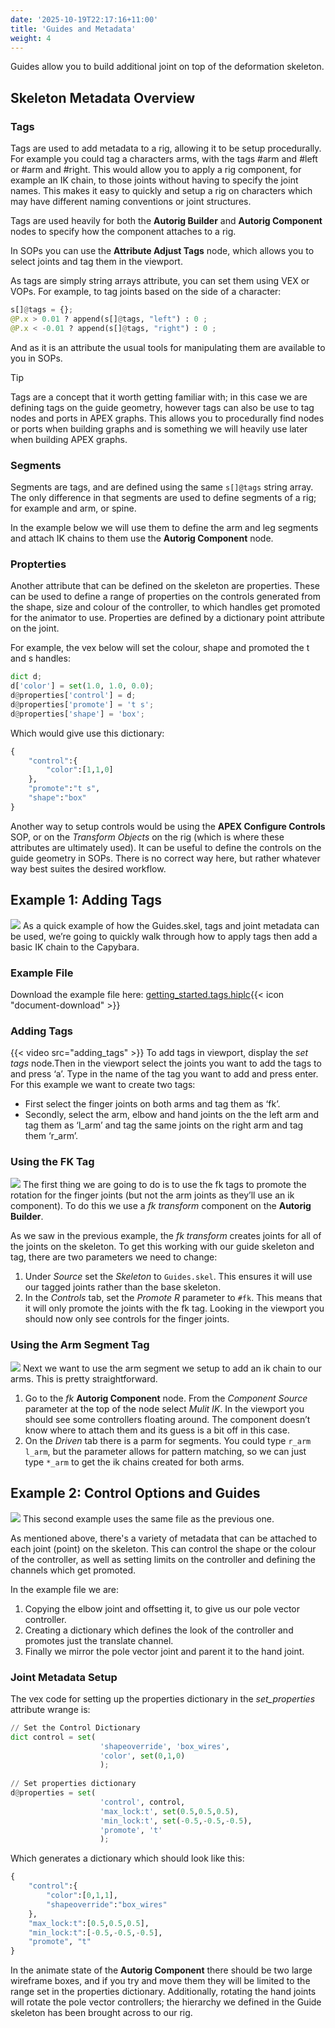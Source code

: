 ```yaml
---
date: '2025-10-19T22:17:16+11:00'
title: 'Guides and Metadata'
weight: 4
---
```



Guides allow you to build additional joint on top of the deformation skeleton.

 
## Skeleton Metadata Overview

### Tags
Tags are used to add metadata to a rig, allowing it to be setup  procedurally. For example you could tag a characters arms, with the tags #arm and #left or #arm and #right. This would allow you to apply a rig component, for example an IK chain, to those joints without having to specify the joint names. This makes it easy to quickly and setup a rig on characters which may have different naming conventions or joint structures. 

Tags are used heavily for both the **Autorig Builder** and **Autorig Component** nodes to specify how the component attaches to a rig. 

In SOPs you can use the **Attribute Adjust Tags** node, which allows you to select joints and tag them in the viewport.

As tags are simply string arrays attribute, you can set them using VEX or VOPs. For example, to tag joints based on the side of a character:

```python
s[]@tags = {};
@P.x > 0.01 ? append(s[]@tags, "left") : 0 ;
@P.x < -0.01 ? append(s[]@tags, "right") : 0 ;
```

And as it is an attribute the usual tools for manipulating them are available to you in SOPs. 

> [!TIP]
> Tags are a concept that it worth getting familiar with; in this case we are defining tags on the guide geometry, however tags can also be use to tag nodes and ports in APEX graphs. This allows you to procedurally find nodes or ports when building graphs and is something we will heavily use later when building APEX graphs. 

### Segments
Segments are tags, and are defined using the same `s[]@tags` string array. The only difference in that segments are used to define segments of a rig; for example and arm, or spine. 

In the example below we will use them to define the arm and leg segments and attach IK chains to them use the **Autorig Component** node. 

### Propterties
Another attribute that can be defined on the skeleton are properties. These can be used to define a range of properties on the controls generated from the shape, size and colour of the controller, to which handles get promoted for the animator to use. Properties are defined by a dictionary point attribute on the joint. 

For example, the vex below will set the colour, shape and promoted the t and s handles:

``` python
dict d;
d['color'] = set(1.0, 1.0, 0.0);
d@properties['control'] = d;
d@properties['promote'] = 't s';
d@properties['shape'] = 'box';
```

Which would give use this dictionary:

``` python
{
    "control":{
        "color":[1,1,0]
    },
    "promote":"t s",
    "shape":"box"
}
```

Another way to setup controls would be using the **APEX Configure Controls** SOP, or on the *Transform Objects* on the rig (which is where these attributes are ultimately used). It can be useful to define the controls on the guide geometry in SOPs. There is no correct way here, but rather whatever way best suites the desired workflow. 

## Example 1: Adding Tags
![](/apex/img/getting_started.tags_overview.png)
As a quick example of how the Guides.skel, tags and joint metadata can be used, we’re going to quickly walk through how to apply tags then add a basic IK chain to the Capybara.

### Example File
Download the example file here: [getting_started.tags.hiplc](/apex/img/getting_startes.simple_rig.hiplc){{< icon "document-download" >}}


### Adding Tags
{{< video src="adding_tags" >}}
To add tags in viewport, display the *set tags* node.Then in the viewport select the joints you want to add the tags to and press ‘a’. Type in the name of the tag you want to add and press enter. For this example we want to create two tags:

- First select the finger joints on both arms and tag them as ‘fk’. 
- Secondly, select the arm, elbow and hand joints on the the left arm and tag them as ‘l_arm’ and tag the same joints on the right arm and tag them ‘r_arm’. 


### Using the FK Tag
![](/apex/img/getting_started.tags_fk.png)
The first thing we are going to do is to use the fk tags to promote the rotation for the finger joints (but not the arm joints as they’ll use an ik component). To do this we use a *fk transform* component on the **Autorig Builder**. 

As we saw in the previous example, the *fk transform* creates joints for all of the joints on the skeleton. To get this working with our guide skeleton and tag, there are two parameters we need to change:

1. Under *Source* set the *Skeleton* to `Guides.skel`. This ensures it will use our tagged joints rather than the base skeleton.
2. In the *Controls* tab, set the *Promote R* parameter to `#fk`. This means that it will only promote the joints with the fk tag. Looking in the viewport you should now only see controls for the finger joints.

### Using the Arm Segment Tag
![](/apex/img/getting_started.tags_ik.png)
Next we want to use the arm segment we setup to add an ik chain to our arms. This is pretty straightforward. 

1. Go to the *fk* **Autorig Component** node. From the *Component Source* parameter at the top of the node select *Mulit IK*. In the viewport you should see some controllers floating around. The component doesn’t know where to attach them and its guess is a bit off in this case. 
2. On the *Driven* tab there is a parm for segments. You could type `r_arm l_arm`, but the parameter allows for pattern matching, so we can just type `*_arm` to get the ik chains created for both arms. 

## Example 2: Control Options and Guides
![](/apex/img/getting_started.tags_properties.png)
This second example uses the same file as the previous one. 

As mentioned above, there's a variety of metadata that can be attached to each joint (point) on the skeleton. This can control the shape or the colour of the controller, as well as setting limits on the controller and defining the channels which get promoted. 

In the example file we are:

1. Copying the elbow joint and offsetting it, to give us our pole vector controller.
2. Creating a dictionary which defines the look of the controller and promotes just the translate channel. 
3. Finally we mirror the pole vector joint and parent it to the hand joint. 
 
### Joint Metadata Setup
The vex code for setting up the properties dictionary in the *set_properties* attribute wrange is:

```python
// Set the Control Dictionary
dict control = set(
                    'shapeoverride', 'box_wires',
                    'color', set(0,1,0)
                    );
                    
// Set properties dictionary
d@properties = set(
                    'control', control,
                    'max_lock:t', set(0.5,0.5,0.5),
                    'min_lock:t', set(-0.5,-0.5,-0.5), 
                    'promote', 't'
                    );
```

Which generates a dictionary which should look like this:

```python
{
    "control":{
        "color":[0,1,1],
        "shapeoverride":"box_wires"
    },
    "max_lock:t":[0.5,0.5,0.5],
    "min_lock:t":[-0.5,-0.5,-0.5],
    "promote", "t"
}
```

In the animate state of the **Autorig Component** there should be two large wireframe boxes, and if you try and move them they will be limited to the range set in the properties dictionary. Additionally, rotating the hand joints will rotate the pole vector controllers; the hierarchy we defined in the Guide skeleton has been brought across to our rig.
